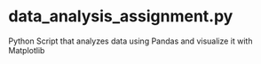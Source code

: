 # data_analysis_assignment.py
Python Script that analyzes data using Pandas and visualize it with Matplotlib
